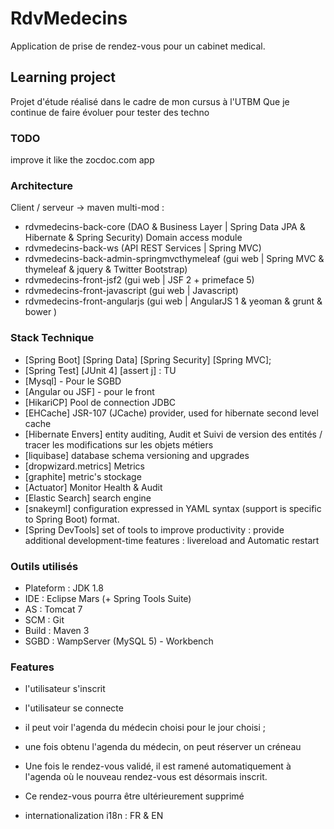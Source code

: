 # RdvMedecins
Application de prise de rendez-vous pour un cabinet medical.

## Learning project
Projet d'étude réalisé dans le cadre de mon cursus à l'UTBM
Que je continue de faire évoluer pour tester des techno 

### TODO 
improve it like the zocdoc.com app

### Architecture
Client / serveur -> maven multi-mod  :

* rdvmedecins-back-core					(DAO & Business Layer | Spring Data JPA & Hibernate & Spring Security) Domain access module
* rdvmedecins-back-ws					(API REST Services | Spring MVC)
* rdvmedecins-back-admin-springmvcthymeleaf	(gui web | Spring MVC & thymeleaf & jquery & Twitter Bootstrap)
* rdvmedecins-front-jsf2				(gui web | JSF 2 + primeface 5)
* rdvmedecins-front-javascript			(gui web | Javascript) 	
* rdvmedecins-front-angularjs			(gui web | AngularJS 1 & yeoman & grunt & bower )
	
### Stack Technique

* [Spring Boot] [Spring Data] [Spring Security] [Spring MVC];
* [Spring Test] [JUnit 4] [assert j] : TU
* [Mysql] - Pour le SGBD
* [Angular ou JSF] - pour le front
* [HikariCP] Pool de connection JDBC
* [EHCache] JSR-107 (JCache) provider, used for hibernate second level cache
* [Hibernate Envers] entity auditing, Audit et Suivi de version des entités / tracer les modifications sur les objets métiers
* [liquibase] database schema versioning and upgrades 
* [dropwizard.metrics] Metrics
* [graphite] metric's stockage 
* [Actuator] Monitor Health & Audit 
* [Elastic Search] search engine
* [snakeyml] configuration expressed in YAML syntax (support is specific to Spring Boot) format.
* [Spring DevTools] set of tools to improve productivity : provide additional development-time features : livereload and Automatic restart

### Outils utilisés

* Plateform : JDK 1.8
* IDE : Eclipse Mars (+ Spring Tools Suite)
* AS : Tomcat 7
* SCM : Git
* Build : Maven 3
* SGBD : WampServer (MySQL 5) - Workbench

### Features

- l'utilisateur s'inscrit
- l'utilisateur se connecte
- il peut voir l'agenda du médecin choisi pour le jour choisi ;
- une fois obtenu l'agenda du médecin, on peut réserver un créneau
- Une fois le rendez-vous validé, il est ramené automatiquement à l'agenda où le nouveau rendez-vous est désormais inscrit. 
- Ce rendez-vous pourra être ultérieurement supprimé

- internationalization i18n  : FR & EN



	